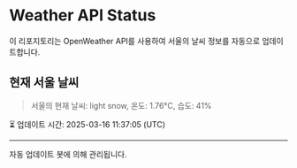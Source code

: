 
# Weather API Status

이 리포지토리는 OpenWeather API를 사용하여 서울의 날씨 정보를 자동으로 업데이트합니다.

## 현재 서울 날씨
> 서울의 현재 날씨: light snow, 온도: 1.76°C, 습도: 41%

⏳ 업데이트 시간: 2025-03-16 11:37:05 (UTC)

---
자동 업데이트 봇에 의해 관리됩니다.

